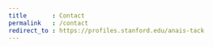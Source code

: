 ```yaml
---
title       : Contact
permalink   : /contact
redirect_to : https://profiles.stanford.edu/anais-tack
---
```

